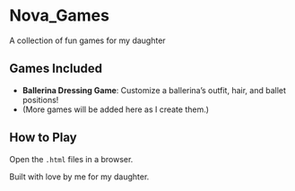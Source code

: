 # Nova_Games
A collection of fun games for my daughter

## Games Included
- **Ballerina Dressing Game**: Customize a ballerina’s outfit, hair, and ballet positions!
- (More games will be added here as I create them.)

## How to Play
Open the `.html` files in a browser.

Built with love by me for my daughter.
